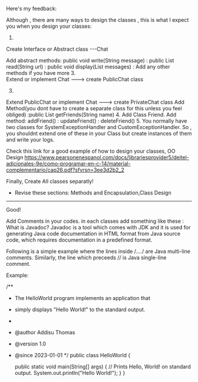 Here's my feedback:

Although , there are many ways to design the classes , this is what I expect you when you design your classes:


1.
Create Interface or Abstract class ---Chat

Add abstract methods: public void write(String message)
                    : public List<String> read(String url)
					: public void display(List messages)
					: Add any other methods if you have more
3.					
Extend or implement Chat ---> create PublicChat	class		

3.
Extend PublicChat or implement Chat       --->  create PrivateChat class
 Add Method(you dont have to create a separate class for this unless you feel obliged) :public List<String> getFriends(String name)
4.  Add Class Friend.
   Add method: addFriend()
             : updateFriend()
             : deleteFriend()
5. You normally have two classes for SystemExceptionHandler and CustomExceptionHandler. So , you shouldnt extend one of these
in your Class but create instances of them and write your logs.

Check this link for a good example of how to design your classes, OO Design
https://www.pearsonenespanol.com/docs/librariesprovider5/deitel-adicionales-9e/como-programar-en-c-14/material-complementario/cap26.pdf?sfvrsn=3ee3d2b2_2
 
Finally, 
Create All classes separatly!

- Revise these sections: Methods and Encapsulation,Class Design

-------------------------------------------------------------------



Good!

Add Comments in your codes. in each classes add something like these :
What is Javadoc?
Javadoc is a tool which comes with JDK and it is used for generating Java code documentation in HTML format from Java source code, which requires documentation in a predefined format.

Following is a simple example where the lines inside /*….*/ are Java multi-line comments. Similarly, the line which preceeds // is Java single-line comment.


Example:

/**
* The HelloWorld program implements an application that
* simply displays "Hello World!" to the standard output.
*
* @author  Addisu Thomas
* @version 1.0
* @since   2023-01-01 
*/
public class HelloWorld {

   public static void main(String[] args) {
      // Prints Hello, World! on standard output.
      System.out.println("Hello World!");
   }
}
